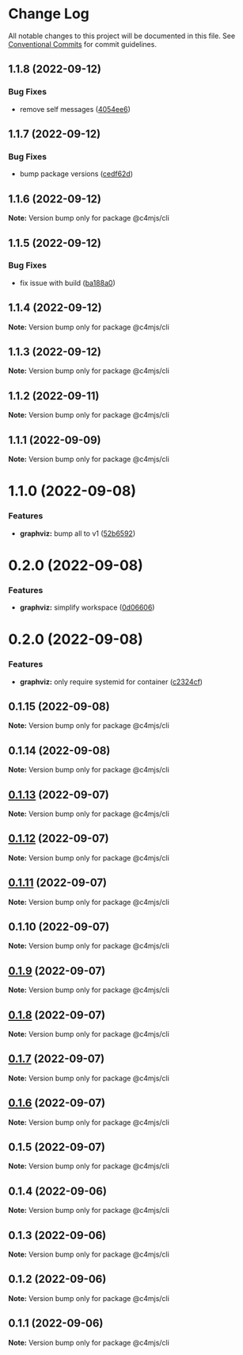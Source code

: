 # Change Log

All notable changes to this project will be documented in this file.
See [Conventional Commits](https://conventionalcommits.org) for commit guidelines.

## 1.1.8 (2022-09-12)


### Bug Fixes

* remove self messages ([4054ee6](https://github.com/c4mjs/c4mjs/commit/4054ee6d1d9b3981fc9249c8e9bc440565c2cdcf))





## 1.1.7 (2022-09-12)


### Bug Fixes

* bump package versions ([cedf62d](https://github.com/c4mjs/c4mjs/commit/cedf62d0fccc953d294455526920ce0a82e9c444))





## 1.1.6 (2022-09-12)

**Note:** Version bump only for package @c4mjs/cli





## 1.1.5 (2022-09-12)


### Bug Fixes

* fix issue with build ([ba188a0](https://github.com/c4mjs/c4mjs/commit/ba188a01bcc9f6e628e29ce7b59a3aea4828efd3))





## 1.1.4 (2022-09-12)

**Note:** Version bump only for package @c4mjs/cli





## 1.1.3 (2022-09-12)

**Note:** Version bump only for package @c4mjs/cli





## 1.1.2 (2022-09-11)

**Note:** Version bump only for package @c4mjs/cli





## 1.1.1 (2022-09-09)

**Note:** Version bump only for package @c4mjs/cli





# 1.1.0 (2022-09-08)


### Features

* **graphviz:** bump all to v1 ([52b6592](https://github.com/c4mjs/c4mjs/commit/52b65923d4e87b84f2b5785cc72f0beed318b15f))





# 0.2.0 (2022-09-08)


### Features

* **graphviz:** simplify workspace ([0d06606](https://github.com/c4mjs/c4mjs/commit/0d06606c63ecb25430e1912ca7f90cd102df8e06))





# 0.2.0 (2022-09-08)


### Features

* **graphviz:** only require systemid for container ([c2324cf](https://github.com/c4mjs/c4mjs/commit/c2324cfa17912ef1b5a6b770dad5aa66a2a88fc1))





## 0.1.15 (2022-09-08)

**Note:** Version bump only for package @c4mjs/cli





## 0.1.14 (2022-09-08)

**Note:** Version bump only for package @c4mjs/cli





## [0.1.13](https://github.com/JonathanTurnock/c4mjs/compare/@c4mjs/cli@0.1.12...@c4mjs/cli@0.1.13) (2022-09-07)

**Note:** Version bump only for package @c4mjs/cli





## [0.1.12](https://github.com/JonathanTurnock/c4mjs/compare/@c4mjs/cli@0.1.11...@c4mjs/cli@0.1.12) (2022-09-07)

**Note:** Version bump only for package @c4mjs/cli





## [0.1.11](https://github.com/JonathanTurnock/c4mjs/compare/@c4mjs/cli@0.1.10...@c4mjs/cli@0.1.11) (2022-09-07)

**Note:** Version bump only for package @c4mjs/cli





## 0.1.10 (2022-09-07)

**Note:** Version bump only for package @c4mjs/cli





## [0.1.9](https://github.com/JonathanTurnock/c4mjs/compare/@c4mjs/cli@0.1.8...@c4mjs/cli@0.1.9) (2022-09-07)

**Note:** Version bump only for package @c4mjs/cli





## [0.1.8](https://github.com/JonathanTurnock/c4mjs/compare/@c4mjs/cli@0.1.7...@c4mjs/cli@0.1.8) (2022-09-07)

**Note:** Version bump only for package @c4mjs/cli





## [0.1.7](https://github.com/JonathanTurnock/c4mjs/compare/@c4mjs/cli@0.1.6...@c4mjs/cli@0.1.7) (2022-09-07)

**Note:** Version bump only for package @c4mjs/cli





## [0.1.6](https://github.com/JonathanTurnock/c4mjs/compare/@c4mjs/cli@0.1.5...@c4mjs/cli@0.1.6) (2022-09-07)

**Note:** Version bump only for package @c4mjs/cli





## 0.1.5 (2022-09-07)

**Note:** Version bump only for package @c4mjs/cli





## 0.1.4 (2022-09-06)

**Note:** Version bump only for package @c4mjs/cli





## 0.1.3 (2022-09-06)

**Note:** Version bump only for package @c4mjs/cli





## 0.1.2 (2022-09-06)

**Note:** Version bump only for package @c4mjs/cli





## 0.1.1 (2022-09-06)

**Note:** Version bump only for package @c4mjs/cli
